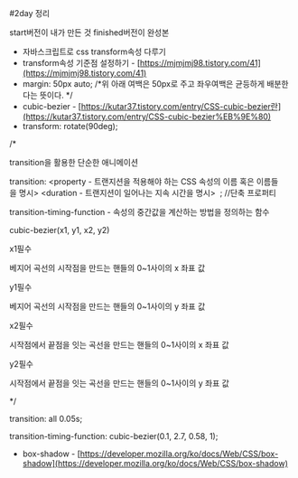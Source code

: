 #2day 정리 

start버전이 내가 만든 것 
finished버전이 완성본 

- 자바스크립트로 css transform속성  다루기
- transform속성 기준점 설정하기 - [https://mjmjmj98.tistory.com/41](https://mjmjmj98.tistory.com/41)
- margin: 50px auto; /*위 아래 여백은 50px로 주고 좌우여백은 균등하게 배분한다는 뜻이다. */
- cubic-bezier - [https://kutar37.tistory.com/entry/CSS-cubic-bezier란](https://kutar37.tistory.com/entry/CSS-cubic-bezier%EB%9E%80)
- transform: rotate(90deg);

/*

transition을 활용한 단순한 애니메이션

transition: <property - 트랜지션을 적용해야 하는 CSS 속성의 이름 혹은 이름들을 명시> <duration - 트랜지션이 일어나는 지속 시간을 명시> <timing-function> <delay>; //단축 프로퍼티

transition-timing-function - 속성의 중간값을 계산하는 방법을 정의하는 함수

cubic-bezier(<float>x1, <float>y1, <float>x2, <float>y2)

<float>x1필수

베지어 곡선의 시작점을 만드는 핸들의 0~1사이의 x 좌표 값

<float>y1필수

베지어 곡선의 시작점을 만드는 핸들의 0~1사이의 y 좌표 값

<float>x2필수

시작점에서 끝점을 잇는 곡선을 만드는 핸들의 0~1사이의 x 좌표 값

<float>y2필수

시작점에서 끝점을 잇는 곡선을 만드는 핸들의 0~1사이의 y 좌표 값

*/

transition: all 0.05s;

transition-timing-function: cubic-bezier(0.1, 2.7, 0.58, 1);
- box-shadow - [https://developer.mozilla.org/ko/docs/Web/CSS/box-shadow](https://developer.mozilla.org/ko/docs/Web/CSS/box-shadow)
